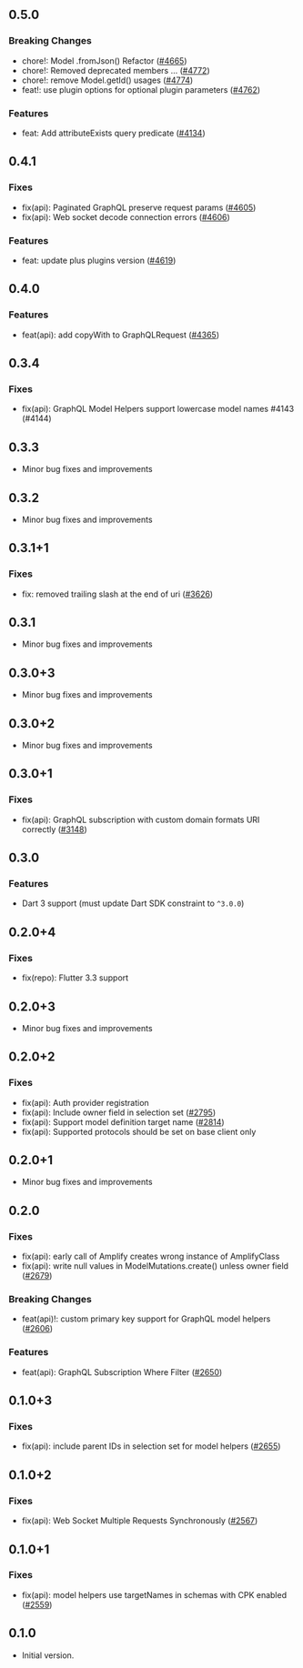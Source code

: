 ## 0.5.0

### Breaking Changes
- chore!: Model .fromJson() Refactor ([#4665](https://github.com/aws-amplify/amplify-flutter/pull/4665))
- chore!: Removed deprecated members … ([#4772](https://github.com/aws-amplify/amplify-flutter/pull/4772))
- chore!: remove Model.getId() usages ([#4774](https://github.com/aws-amplify/amplify-flutter/pull/4774))
- feat!: use plugin options for optional plugin parameters ([#4762](https://github.com/aws-amplify/amplify-flutter/pull/4762))

### Features
- feat: Add attributeExists query predicate ([#4134](https://github.com/aws-amplify/amplify-flutter/pull/4134))

## 0.4.1

### Fixes
- fix(api): Paginated GraphQL preserve request params ([#4605](https://github.com/aws-amplify/amplify-flutter/pull/4605))
- fix(api): Web socket decode connection errors ([#4606](https://github.com/aws-amplify/amplify-flutter/pull/4606))

### Features
- feat: update plus plugins version ([#4619](https://github.com/aws-amplify/amplify-flutter/pull/4619))

## 0.4.0

### Features
- feat(api): add copyWith to GraphQLRequest ([#4365](https://github.com/aws-amplify/amplify-flutter/pull/4365))

## 0.3.4

### Fixes
- fix(api): GraphQL Model Helpers support lowercase model names #4143 (#4144)

## 0.3.3

- Minor bug fixes and improvements

## 0.3.2

- Minor bug fixes and improvements

## 0.3.1+1

### Fixes
- fix: removed trailing slash at the end of uri ([#3626](https://github.com/aws-amplify/amplify-flutter/pull/3626))

## 0.3.1

- Minor bug fixes and improvements

## 0.3.0+3

- Minor bug fixes and improvements

## 0.3.0+2

- Minor bug fixes and improvements

## 0.3.0+1

### Fixes
- fix(api): GraphQL subscription with custom domain formats URI correctly ([#3148](https://github.com/aws-amplify/amplify-flutter/pull/3148))

## 0.3.0

### Features
- Dart 3 support (must update Dart SDK constraint to `^3.0.0`)

## 0.2.0+4

### Fixes
- fix(repo): Flutter 3.3 support

## 0.2.0+3

- Minor bug fixes and improvements

## 0.2.0+2

### Fixes
- fix(api): Auth provider registration
- fix(api): Include owner field in selection set ([#2795](https://github.com/aws-amplify/amplify-flutter/pull/2795))
- fix(api): Support model definition target name ([#2814](https://github.com/aws-amplify/amplify-flutter/pull/2814))
- fix(api): Supported protocols should be set on base client only

## 0.2.0+1

- Minor bug fixes and improvements

## 0.2.0

### Fixes
- fix(api): early call of Amplify creates wrong instance of AmplifyClass
- fix(api): write null values in ModelMutations.create() unless owner field ([#2679](https://github.com/aws-amplify/amplify-flutter/pull/2679))

### Breaking Changes
- feat(api)!: custom primary key support for GraphQL model helpers ([#2606](https://github.com/aws-amplify/amplify-flutter/pull/2606))

### Features
- feat(api): GraphQL Subscription Where Filter ([#2650](https://github.com/aws-amplify/amplify-flutter/pull/2650))

## 0.1.0+3

### Fixes
- fix(api): include parent IDs in selection set for model helpers ([#2655](https://github.com/aws-amplify/amplify-flutter/pull/2655))

## 0.1.0+2

### Fixes
- fix(api): Web Socket Multiple Requests Synchronously ([#2567](https://github.com/aws-amplify/amplify-flutter/pull/2567))

## 0.1.0+1

### Fixes
- fix(api): model helpers use targetNames in schemas with CPK enabled ([#2559](https://github.com/aws-amplify/amplify-flutter/pull/2559))

## 0.1.0

- Initial version.
